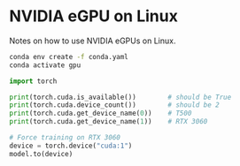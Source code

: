 # NVIDIA eGPU on Linux

Notes on how to use NVIDIA eGPUs on Linux.

```bash
conda env create -f conda.yaml
conda activate gpu
```



```python
import torch

print(torch.cuda.is_available())        # should be True
print(torch.cuda.device_count())        # should be 2
print(torch.cuda.get_device_name(0))    # T500
print(torch.cuda.get_device_name(1))    # RTX 3060

# Force training on RTX 3060
device = torch.device("cuda:1")
model.to(device)

```

